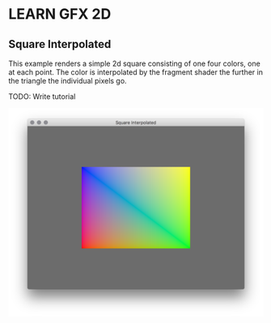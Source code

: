 # LEARN GFX 2D

## Square Interpolated

This example renders a simple 2d square consisting of one four colors, one at
each point. The color is interpolated by the fragment shader the further in the
triangle the individual pixels go.

TODO: Write tutorial

![screenshot](screenshot.png)
